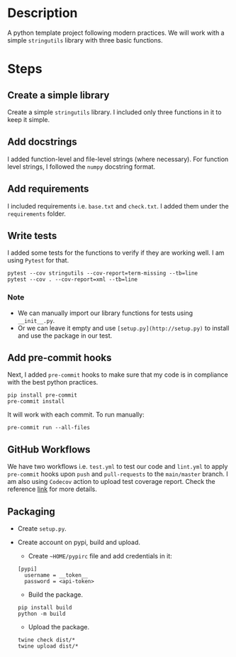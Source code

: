 # Description

A python template project following modern practices. We will work with a simple `stringutils` library with three basic functions.

# Steps

## Create a simple library

Create a simple `stringutils` library. I included only three functions in it to keep it simple.

## Add docstrings

I added function-level and file-level strings (where necessary). For function level strings, I followed the `numpy` docstring format.

## Add requirements

I included requirements i.e. `base.txt` and `check.txt`. I added them under the `requirements` folder.

## Write tests

I added some tests for the functions to verify if they are working well. I am using `Pytest` for that.

```
pytest --cov stringutils --cov-report=term-missing --tb=line
pytest --cov . --cov-report=xml --tb=line
```

### Note

- We can manually import our library functions for tests using `__init__.py`.
- Or we can leave it empty and use `[setup.py](http://setup.py)` to install and use the package in our test.

## Add pre-commit hooks

Next, I added `pre-commit` hooks to make sure that my code is in compliance with the best python practices.

```
pip install pre-commit
pre-commit install
```

It will work with each commit. To run manually:

```
pre-commit run --all-files
```

## GitHub Workflows

We have two workflows i.e. `test.yml` to test our code and `lint.yml` to apply `pre-commit` hooks upon `push` and `pull-requests` to the `main/master` branch. I am also using `Codecov` action to upload test coverage report. Check the reference [link](https://docs.codecov.com/docs/quick-start) for more details.

## Packaging

- Create `setup.py`.

- Create account on pypi, build and upload.

  - Create `~HOME/pypirc` file and add credentials in it:

  ```
  [pypi]
    username = __token__
    password = <api-token>

  ```

  - Build the package.

  ```
  pip install build
  python -m build

  ```

  - Upload the package.

  ```
  twine check dist/*
  twine upload dist/*
  ```
